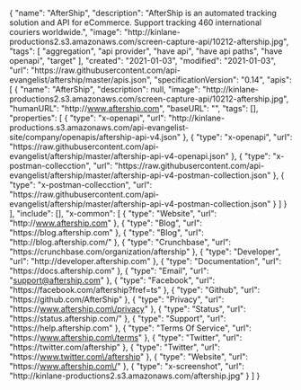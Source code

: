 {
    "name": "AfterShip",
    "description": "AfterShip is an automated tracking solution and API for eCommerce. Support tracking 460 international couriers worldwide.",
    "image": "http:\/\/kinlane-productions2.s3.amazonaws.com\/screen-capture-api\/10212-aftership.jpg",
    "tags": [
        "aggregation",
        "api provider",
        "have api",
        "have api paths",
        "have openapi",
        "target"
    ],
    "created": "2021-01-03",
    "modified": "2021-01-03",
    "url": "https:\/\/raw.githubusercontent.com\/api-evangelist\/aftership\/master\/apis.json",
    "specificationVersion": "0.14",
    "apis": [
        {
            "name": "AfterShip",
            "description": null,
            "image": "http:\/\/kinlane-productions2.s3.amazonaws.com\/screen-capture-api\/10212-aftership.jpg",
            "humanURL": "http:\/\/www.aftership.com",
            "baseURL": "",
            "tags": [],
            "properties": [
                {
                    "type": "x-openapi",
                    "url": "http:\/\/kinlane-productions.s3.amazonaws.com\/api-evangelist-site\/company\/openapis\/aftership-api-v4.json"
                },
                {
                    "type": "x-openapi",
                    "url": "https:\/\/raw.githubusercontent.com\/api-evangelist\/aftership\/master\/aftership-api-v4-openapi.json"
                },
                {
                    "type": "x-postman-collecction",
                    "url": "https:\/\/raw.githubusercontent.com\/api-evangelist\/aftership\/master\/aftership-api-v4-postman-collection.json"
                },
                {
                    "type": "x-postman-collecction",
                    "url": "https:\/\/raw.githubusercontent.com\/api-evangelist\/aftership\/master\/aftership-api-v4-postman-collection.json"
                }
            ]
        }
    ],
    "include": [],
    "x-common": [
        {
            "type": "Website",
            "url": "http:\/\/www.aftership.com"
        },
        {
            "type": "Blog",
            "url": "https:\/\/blog.aftership.com"
        },
        {
            "type": "Blog",
            "url": "http:\/\/blog.aftership.com\/"
        },
        {
            "type": "Crunchbase",
            "url": "https:\/\/crunchbase.com\/organization\/aftership"
        },
        {
            "type": "Developer",
            "url": "http:\/\/developer.aftership.com"
        },
        {
            "type": "Documentation",
            "url": "https:\/\/docs.aftership.com"
        },
        {
            "type": "Email",
            "url": "support@aftership.com"
        },
        {
            "type": "Facebook",
            "url": "https:\/\/facebook.com\/aftership?fref=ts"
        },
        {
            "type": "Github",
            "url": "https:\/\/github.com\/AfterShip"
        },
        {
            "type": "Privacy",
            "url": "https:\/\/www.aftership.com\/privacy"
        },
        {
            "type": "Status",
            "url": "https:\/\/status.aftership.com\/"
        },
        {
            "type": "Support",
            "url": "https:\/\/help.aftership.com"
        },
        {
            "type": "Terms Of Service",
            "url": "https:\/\/www.aftership.com\/terms"
        },
        {
            "type": "Twitter",
            "url": "https:\/\/twitter.com\/aftership"
        },
        {
            "type": "Twitter",
            "url": "https:\/\/www.twitter.com\/aftership"
        },
        {
            "type": "Website",
            "url": "https:\/\/www.aftership.com\/"
        },
        {
            "type": "x-screenshot",
            "url": "http:\/\/kinlane-productions2.s3.amazonaws.com\/aftership.jpg"
        }
    ]
}